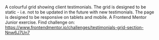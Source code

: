 A colourful grid showing client testimonials. The grid is designed to be static - i.e. not to be updated in the future with new testimonials. The page is designed to be responsive on tablets and mobile. A Frontend Mentor Junior exercise. Find challenge on: https://www.frontendmentor.io/challenges/testimonials-grid-section-Nnw6J7Un7
